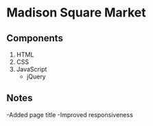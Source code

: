 # Madison Square Market

## Components

1. HTML
2. CSS
3. JavaScript
   - jQuery

## Notes

-Added page title
-Improved responsiveness
